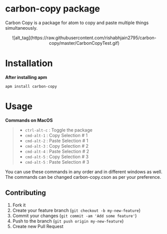 # carbon-copy package

Carbon Copy is a package for atom to copy and paste multiple things simultaneously. 

<center>![alt_tag](https://raw.githubusercontent.com/rishabhjain2795/carbon-copy/master/CarbonCopyTest.gif)</center>

# Installation

  <b>After installing apm</b>
  
  `apm install carbon-copy`

# Usage

<b>Commands on MacOS</b>

>- `ctrl-alt-c` : Toggle the package
>- `cmd-alt-1`  : Copy Selection # 1
>- `cmd-alt-2`  : Paste Selection # 1
>- `cmd-alt-3`  : Copy Selection # 2
>- `cmd-alt-4`  : Paste Selection # 2
>- `cmd-alt-5`  : Copy Selection # 3
>- `cmd-alt-5`  : Paste Selection # 3

You can use these commands in any order and in different windows as well. The commands can be changed carbon-copy.cson as per your preference. 

## Contributing

1. Fork it
2. Create your feature branch (`git checkout -b my-new-feature`)
3. Commit your changes (`git commit -am 'Add some feature'`)
4. Push to the branch (`git push origin my-new-feature`)
5. Create new Pull Request
